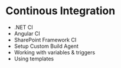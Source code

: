 # Continous Integration

- .NET CI
- Angular CI
- SharePoint Framework CI
- Setup Custom Build Agent
- Working with variables & triggers
- Using templates
